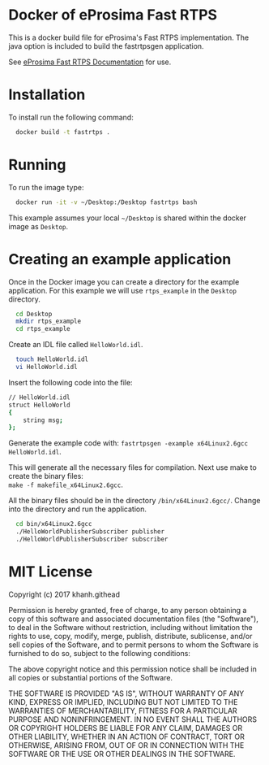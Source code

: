 # Docker of eProsima Fast RTPS

This is a docker build file for eProsima's Fast RTPS implementation.  The java option is included to build the fastrtpsgen application.

See [eProsima Fast RTPS Documentation](http://eprosima-fast-rtps.readthedocs.io/en/latest/) for use.

# Installation

To install run the following command:

```bash
  docker build -t fastrtps .
```
# Running

To run the image type:

```bash
  docker run -it -v ~/Desktop:/Desktop fastrtps bash
```

This example assumes your local `~/Desktop` is shared within the docker image as `Desktop`.

# Creating an example application

Once in the Docker image you can create a directory for the example application.  For this example we will use `rtps_example` in the `Desktop` directory.

```bash
  cd Desktop
  mkdir rtps_example
  cd rtps_example
```

Create an IDL file called `HelloWorld.idl`.

```bash
  touch HelloWorld.idl
  vi HelloWorld.idl
```

Insert the following code into the file:

```bash
// HelloWorld.idl
struct HelloWorld
{
    string msg;
};
```

Generate the example code with:
 `fastrtpsgen -example x64Linux2.6gcc HelloWorld.idl`.

This will generate all the necessary files for compilation.  Next use make to create
the binary files:  
`make -f makefile_x64Linux2.6gcc`.  

All the binary files should
be in the directory `/bin/x64Linux2.6gcc/`.  Change into the directory and run the
application.

```bash
  cd bin/x64Linux2.6gcc
  ./HelloWorldPublisherSubscriber publisher
  ./HelloWorldPublisherSubscriber subscriber
```

# MIT License

Copyright (c) 2017 khanh.githead

Permission is hereby granted, free of charge, to any person obtaining a copy
of this software and associated documentation files (the "Software"), to deal
in the Software without restriction, including without limitation the rights
to use, copy, modify, merge, publish, distribute, sublicense, and/or sell
copies of the Software, and to permit persons to whom the Software is
furnished to do so, subject to the following conditions:

The above copyright notice and this permission notice shall be included in all
copies or substantial portions of the Software.

THE SOFTWARE IS PROVIDED "AS IS", WITHOUT WARRANTY OF ANY KIND, EXPRESS OR
IMPLIED, INCLUDING BUT NOT LIMITED TO THE WARRANTIES OF MERCHANTABILITY,
FITNESS FOR A PARTICULAR PURPOSE AND NONINFRINGEMENT. IN NO EVENT SHALL THE
AUTHORS OR COPYRIGHT HOLDERS BE LIABLE FOR ANY CLAIM, DAMAGES OR OTHER
LIABILITY, WHETHER IN AN ACTION OF CONTRACT, TORT OR OTHERWISE, ARISING FROM,
OUT OF OR IN CONNECTION WITH THE SOFTWARE OR THE USE OR OTHER DEALINGS IN THE
SOFTWARE.
